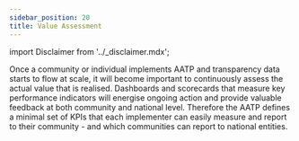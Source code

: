 ```yaml
---
sidebar_position: 20
title: Value Assessment
---
```


import Disclaimer from '../\_disclaimer.mdx';

<Disclaimer />

Once a community or individual implements AATP and transparency data starts to flow at scale, it will become important to continuously assess the actual value that is realised. Dashboards and scorecards that measure key performance indicators will energise ongoing action and provide valuable feedback at both community and national level. Therefore the AATP defines a minimal set of KPIs that each implementer can easily measure and report to their community - and which communities can report to national entities.

